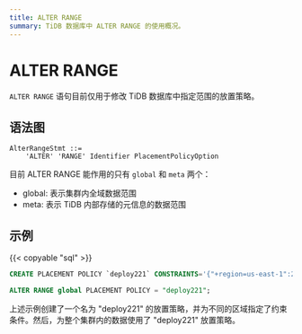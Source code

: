 ```yaml
---
title: ALTER RANGE
summary: TiDB 数据库中 ALTER RANGE 的使用概况。
---
```


# ALTER RANGE

`ALTER RANGE` 语句目前仅用于修改 TiDB 数据库中指定范围的放置策略。

## 语法图

```ebnf+diagram
AlterRangeStmt ::=
    'ALTER' 'RANGE' Identifier PlacementPolicyOption
```

目前 ALTER RANGE 能作用的只有 `global` 和 `meta` 两个：

- global: 表示集群内全域数据范围
- meta: 表示 TiDB 内部存储的元信息的数据范围

## 示例

{{< copyable "sql" >}}

```sql
CREATE PLACEMENT POLICY `deploy221` CONSTRAINTS='{"+region=us-east-1":2, "+region=us-east-2": 2, "+region=us-west-1": 1}';

ALTER RANGE global PLACEMENT POLICY = "deploy221";
```

上述示例创建了一个名为 "deploy221" 的放置策略，并为不同的区域指定了约束条件。然后，为整个集群内的数据使用了 "deploy221" 放置策略。